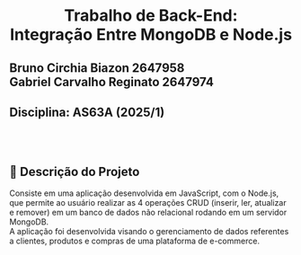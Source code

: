 # <p align=center>Trabalho de Back-End:<br> Integração Entre MongoDB e Node.js</p>

## Bruno Circhia Biazon 2647958<br>Gabriel Carvalho Reginato 2647974

## Disciplina: AS63A (2025/1)
<br><br>

## 🧾 Descrição do Projeto
Consiste em uma aplicação desenvolvida em JavaScript, com o Node.js, que permite ao usuário realizar as 4 operações CRUD (inserir, ler, atualizar e remover) em um banco de dados não relacional rodando em um servidor MongoDB.<br>
A aplicação foi desenvolvida visando o gerenciamento de dados referentes a clientes, produtos e compras de uma plataforma de e-commerce.
<br><br>

